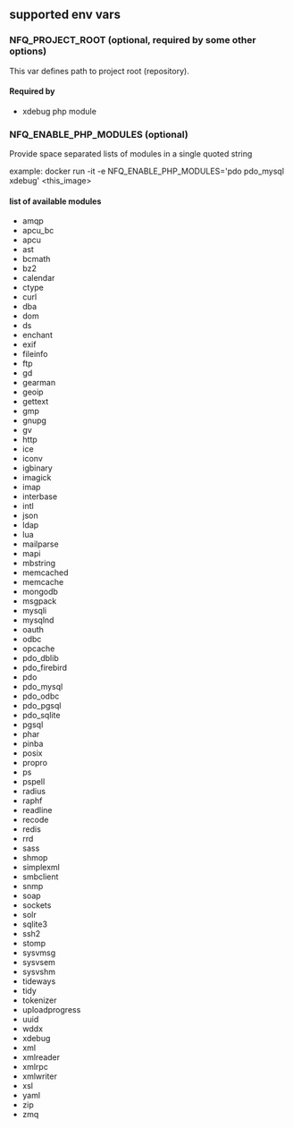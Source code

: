 

## supported env vars


### NFQ_PROJECT_ROOT (optional, required by some other options)

This var defines path to project root (repository).

#### Required by

* xdebug php module


### NFQ_ENABLE_PHP_MODULES (optional)

Provide space separated lists of modules in a single quoted string

example:
    docker run -it -e NFQ_ENABLE_PHP_MODULES='pdo pdo_mysql xdebug' <this_image>

#### list of available modules

* amqp
* apcu_bc
* apcu
* ast
* bcmath
* bz2
* calendar
* ctype
* curl
* dba
* dom
* ds
* enchant
* exif
* fileinfo
* ftp
* gd
* gearman
* geoip
* gettext
* gmp
* gnupg
* gv
* http
* ice
* iconv
* igbinary
* imagick
* imap
* interbase
* intl
* json
* ldap
* lua
* mailparse
* mapi
* mbstring
* memcached
* memcache
* mongodb
* msgpack
* mysqli
* mysqlnd
* oauth
* odbc
* opcache
* pdo_dblib
* pdo_firebird
* pdo
* pdo_mysql
* pdo_odbc
* pdo_pgsql
* pdo_sqlite
* pgsql
* phar
* pinba
* posix
* propro
* ps
* pspell
* radius
* raphf
* readline
* recode
* redis
* rrd
* sass
* shmop
* simplexml
* smbclient
* snmp
* soap
* sockets
* solr
* sqlite3
* ssh2
* stomp
* sysvmsg
* sysvsem
* sysvshm
* tideways
* tidy
* tokenizer
* uploadprogress
* uuid
* wddx
* xdebug
* xml
* xmlreader
* xmlrpc
* xmlwriter
* xsl
* yaml
* zip
* zmq


